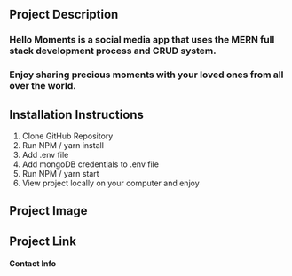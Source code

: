 ## Project Description

### Hello Moments is a social media app that uses the MERN full stack development process and CRUD system. 


### Enjoy sharing precious moments with your loved ones from all over the world. 



## Installation Instructions 

1. Clone GitHub Repository 
2. Run NPM / yarn install 
3. Add .env file
4. Add mongoDB credentials to .env file
5. Run NPM / yarn start 
6. View project locally on your computer and enjoy 

## Project Image 




## Project Link 






#### Contact Info